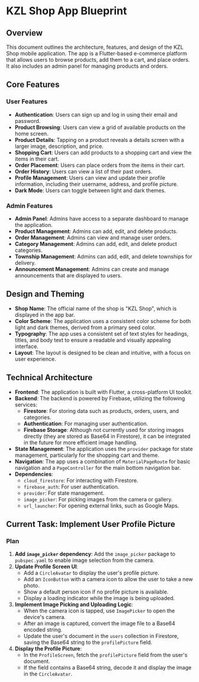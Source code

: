 # KZL Shop App Blueprint

## Overview

This document outlines the architecture, features, and design of the KZL Shop mobile application. The app is a Flutter-based e-commerce platform that allows users to browse products, add them to a cart, and place orders. It also includes an admin panel for managing products and orders.

## Core Features

### User Features

- **Authentication**: Users can sign up and log in using their email and password.
- **Product Browsing**: Users can view a grid of available products on the home screen.
- **Product Details**: Tapping on a product reveals a details screen with a larger image, description, and price.
- **Shopping Cart**: Users can add products to a shopping cart and view the items in their cart.
- **Order Placement**: Users can place orders from the items in their cart.
- **Order History**: Users can view a list of their past orders.
- **Profile Management**: Users can view and update their profile information, including their username, address, and profile picture.
- **Dark Mode**: Users can toggle between light and dark themes.

### Admin Features

- **Admin Panel**: Admins have access to a separate dashboard to manage the application.
- **Product Management**: Admins can add, edit, and delete products.
- **Order Management**: Admins can view and manage user orders.
- **Category Management**: Admins can add, edit, and delete product categories.
- **Township Management**: Admins can add, edit, and delete townships for delivery.
- **Announcement Management**: Admins can create and manage announcements that are displayed to users.

## Design and Theming

- **Shop Name**: The official name of the shop is "KZL Shop", which is displayed in the app bar.
- **Color Scheme**: The application uses a consistent color scheme for both light and dark themes, derived from a primary seed color.
- **Typography**: The app uses a consistent set of text styles for headings, titles, and body text to ensure a readable and visually appealing interface.
- **Layout**: The layout is designed to be clean and intuitive, with a focus on user experience.

## Technical Architecture

- **Frontend**: The application is built with Flutter, a cross-platform UI toolkit.
- **Backend**: The backend is powered by Firebase, utilizing the following services:
    - **Firestore**: For storing data such as products, orders, users, and categories.
    - **Authentication**: For managing user authentication.
    - **Firebase Storage**: Although not currently used for storing images directly (they are stored as Base64 in Firestore), it can be integrated in the future for more efficient image handling.
- **State Management**: The application uses the `provider` package for state management, particularly for the shopping cart and theme.
- **Navigation**: The app uses a combination of `MaterialPageRoute` for basic navigation and a `PageController` for the main bottom navigation bar.
- **Dependencies**:
    - `cloud_firestore`: For interacting with Firestore.
    - `firebase_auth`: For user authentication.
    - `provider`: For state management.
    - `image_picker`: For picking images from the camera or gallery.
    - `url_launcher`: For opening external links, such as Google Maps.

## Current Task: Implement User Profile Picture

### Plan

1.  **Add `image_picker` dependency**: Add the `image_picker` package to `pubspec.yaml` to enable image selection from the camera.
2.  **Update Profile Screen UI**:
    - Add a `CircleAvatar` to display the user's profile picture.
    - Add an `IconButton` with a camera icon to allow the user to take a new photo.
    - Show a default person icon if no profile picture is available.
    - Display a loading indicator while the image is being uploaded.
3.  **Implement Image Picking and Uploading Logic**:
    - When the camera icon is tapped, use `ImagePicker` to open the device's camera.
    - After an image is captured, convert the image file to a Base64 encoded string.
    - Update the user's document in the `users` collection in Firestore, saving the Base64 string to the `profilePicture` field.
4.  **Display the Profile Picture**:
    - In the `ProfileScreen`, fetch the `profilePicture` field from the user's document.
    - If the field contains a Base64 string, decode it and display the image in the `CircleAvatar`.
